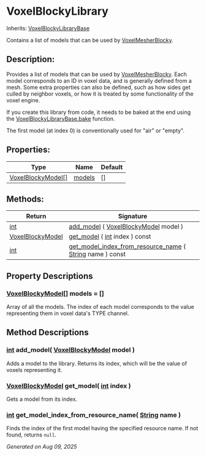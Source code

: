 # VoxelBlockyLibrary

Inherits: [VoxelBlockyLibraryBase](VoxelBlockyLibraryBase.md)

Contains a list of models that can be used by [VoxelMesherBlocky](VoxelMesherBlocky.md).

## Description: 

Provides a list of models that can be used by [VoxelMesherBlocky](VoxelMesherBlocky.md). Each model corresponds to an ID in voxel data, and is generally defined from a mesh. Some extra properties can also be defined, such as how sides get culled by neighbor voxels, or how it is treated by some functionality of the voxel engine.

If you create this library from code, it needs to be baked at the end using the [VoxelBlockyLibraryBase.bake](VoxelBlockyLibraryBase.md#i_bake) function.

The first model (at index 0) is conventionally used for "air" or "empty".

## Properties: 


Type                                                                                                | Name                 | Default 
--------------------------------------------------------------------------------------------------- | -------------------- | --------
[VoxelBlockyModel[]](https://docs.godotengine.org/en/stable/classes/class_voxelblockymodel[].html)  | [models](#i_models)  | []      
<p></p>

## Methods: 


Return                                                                | Signature                                                                                                                                                             
--------------------------------------------------------------------- | ----------------------------------------------------------------------------------------------------------------------------------------------------------------------
[int](https://docs.godotengine.org/en/stable/classes/class_int.html)  | [add_model](#i_add_model) ( [VoxelBlockyModel](VoxelBlockyModel.md) model )                                                                                           
[VoxelBlockyModel](VoxelBlockyModel.md)                               | [get_model](#i_get_model) ( [int](https://docs.godotengine.org/en/stable/classes/class_int.html) index ) const                                                        
[int](https://docs.godotengine.org/en/stable/classes/class_int.html)  | [get_model_index_from_resource_name](#i_get_model_index_from_resource_name) ( [String](https://docs.godotengine.org/en/stable/classes/class_string.html) name ) const 
<p></p>

## Property Descriptions

### [VoxelBlockyModel[]](https://docs.godotengine.org/en/stable/classes/class_voxelblockymodel[].html)<span id="i_models"></span> **models** = []

Array of all the models. The index of each model corresponds to the value representing them in voxel data's TYPE channel.

## Method Descriptions

### [int](https://docs.godotengine.org/en/stable/classes/class_int.html)<span id="i_add_model"></span> **add_model**( [VoxelBlockyModel](VoxelBlockyModel.md) model ) 

Adds a model to the library. Returns its index, which will be the value of voxels representing it.

### [VoxelBlockyModel](VoxelBlockyModel.md)<span id="i_get_model"></span> **get_model**( [int](https://docs.godotengine.org/en/stable/classes/class_int.html) index ) 

Gets a model from its index.

### [int](https://docs.godotengine.org/en/stable/classes/class_int.html)<span id="i_get_model_index_from_resource_name"></span> **get_model_index_from_resource_name**( [String](https://docs.godotengine.org/en/stable/classes/class_string.html) name ) 

Finds the index of the first model having the specified resource name. If not found, returns `null`.

_Generated on Aug 09, 2025_
